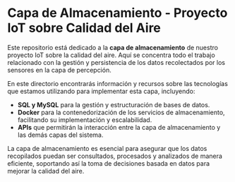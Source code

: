 # Capa de Almacenamiento - Proyecto IoT sobre Calidad del Aire

Este repositorio está dedicado a la **capa de almacenamiento** de nuestro proyecto IoT sobre la calidad del aire. Aquí se concentra todo el trabajo relacionado con la gestión y persistencia de los datos recolectados por los sensores en la capa de percepción.

En este directorio encontrarás información y recursos sobre las tecnologías que estamos utilizando para implementar esta capa, incluyendo:

- **SQL y MySQL** para la gestión y estructuración de bases de datos.
- **Docker** para la contenedorización de los servicios de almacenamiento, facilitando su implementación y escalabilidad.
- **APIs** que permitirán la interacción entre la capa de almacenamiento y las demás capas del sistema.

La capa de almacenamiento es esencial para asegurar que los datos recopilados puedan ser consultados, procesados y analizados de manera eficiente, soportando así la toma de decisiones basada en datos para mejorar la calidad del aire.

